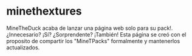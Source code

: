 # minethextures
MineTheDuck acaba de lanzar una página web solo para su pack!.  ¿Innecesario? ¡Sí?  ¿Sorprendente? ¡También!
Esta página se creó con el proposito de compartir los "MineTPacks" formalmente y mantenerlos actualizados.
